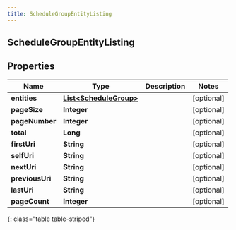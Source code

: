 ```yaml
---
title: ScheduleGroupEntityListing
---
```


## ScheduleGroupEntityListing

## Properties

| Name            | Type                                                                   | Description | Notes      |
| --------------- | ---------------------------------------------------------------------- | ----------- | ---------- |
| **entities**    | <!----><!---->[**List&lt;ScheduleGroup&gt;**](ScheduleGroup.md)<!----> |             | [optional] |
| **pageSize**    | <!----><!---->**Integer**<!---->                                       |             | [optional] |
| **pageNumber**  | <!----><!---->**Integer**<!---->                                       |             | [optional] |
| **total**       | <!----><!---->**Long**<!---->                                          |             | [optional] |
| **firstUri**    | <!----><!---->**String**<!---->                                        |             | [optional] |
| **selfUri**     | <!----><!---->**String**<!---->                                        |             | [optional] |
| **nextUri**     | <!----><!---->**String**<!---->                                        |             | [optional] |
| **previousUri** | <!----><!---->**String**<!---->                                        |             | [optional] |
| **lastUri**     | <!----><!---->**String**<!---->                                        |             | [optional] |
| **pageCount**   | <!----><!---->**Integer**<!---->                                       |             | [optional] |

{: class="table table-striped"}
